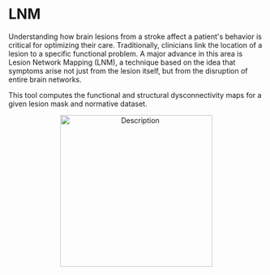 # LNM

Understanding how brain lesions from a stroke affect a patient's behavior is critical for optimizing their care. Traditionally, clinicians link the location of a lesion to a specific functional problem. A major advance in this area is Lesion Network Mapping (LNM), a technique based on the idea that symptoms arise not just from the lesion itself, but from the disruption of entire brain networks.

This tool computes the functional and structural dysconnectivity maps for a given lesion mask and normative dataset.

<p align="center">
    <img src="docs/lnm_logo.png" alt="Description" width="300"/>
</p>

